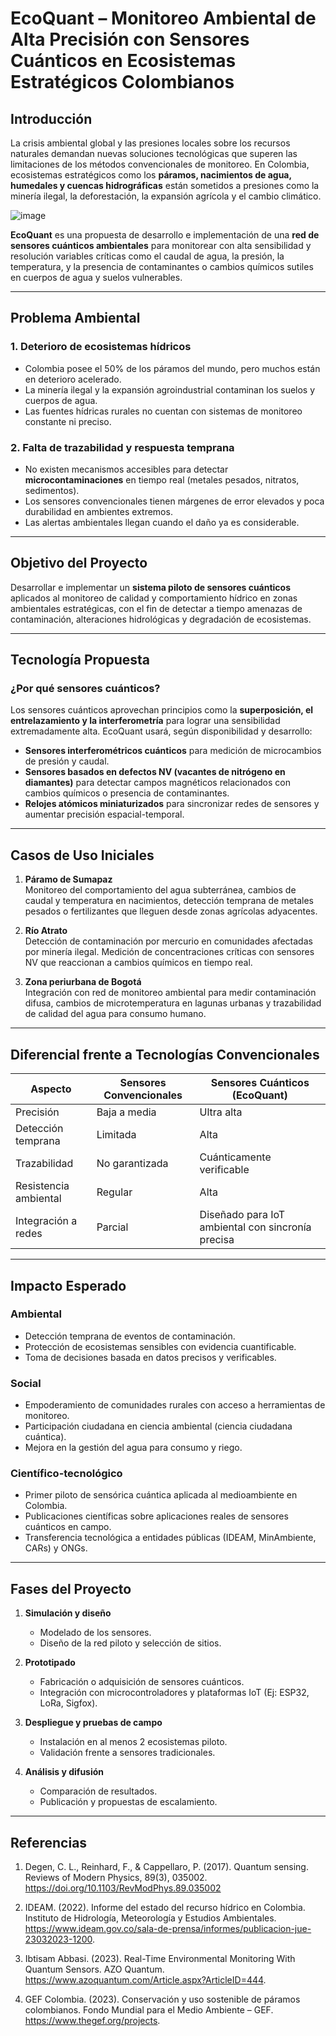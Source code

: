 # EcoQuant – Monitoreo Ambiental de Alta Precisión con Sensores Cuánticos en Ecosistemas Estratégicos Colombianos

## Introducción

La crisis ambiental global y las presiones locales sobre los recursos naturales demandan nuevas soluciones tecnológicas que superen las limitaciones de los métodos convencionales de monitoreo. En Colombia, ecosistemas estratégicos como los **páramos, nacimientos de agua, humedales y cuencas hidrográficas** están sometidos a presiones como la minería ilegal, la deforestación, la expansión agrícola y el cambio climático.

![image](https://github.com/user-attachments/assets/1990240f-07ae-4437-b0c2-0e42985b8c58)


**EcoQuant** es una propuesta de desarrollo e implementación de una **red de sensores cuánticos ambientales** para monitorear con alta sensibilidad y resolución variables críticas como el caudal de agua, la presión, la temperatura, y la presencia de contaminantes o cambios químicos sutiles en cuerpos de agua y suelos vulnerables.

---

## Problema Ambiental

### 1. Deterioro de ecosistemas hídricos

- Colombia posee el 50% de los páramos del mundo, pero muchos están en deterioro acelerado.
- La minería ilegal y la expansión agroindustrial contaminan los suelos y cuerpos de agua.
- Las fuentes hídricas rurales no cuentan con sistemas de monitoreo constante ni preciso.

### 2. Falta de trazabilidad y respuesta temprana

- No existen mecanismos accesibles para detectar **microcontaminaciones** en tiempo real (metales pesados, nitratos, sedimentos).
- Los sensores convencionales tienen márgenes de error elevados y poca durabilidad en ambientes extremos.
- Las alertas ambientales llegan cuando el daño ya es considerable.

---

## Objetivo del Proyecto

Desarrollar e implementar un **sistema piloto de sensores cuánticos** aplicados al monitoreo de calidad y comportamiento hídrico en zonas ambientales estratégicas, con el fin de detectar a tiempo amenazas de contaminación, alteraciones hidrológicas y degradación de ecosistemas.

---

## Tecnología Propuesta

### ¿Por qué sensores cuánticos?

Los sensores cuánticos aprovechan principios como la **superposición, el entrelazamiento y la interferometría** para lograr una sensibilidad extremadamente alta. EcoQuant usará, según disponibilidad y desarrollo:

- **Sensores interferométricos cuánticos** para medición de microcambios de presión y caudal.
- **Sensores basados en defectos NV (vacantes de nitrógeno en diamantes)** para detectar campos magnéticos relacionados con cambios químicos o presencia de contaminantes.
- **Relojes atómicos miniaturizados** para sincronizar redes de sensores y aumentar precisión espacial-temporal.

---

## Casos de Uso Iniciales

1. **Páramo de Sumapaz**  
   Monitoreo del comportamiento del agua subterránea, cambios de caudal y temperatura en nacimientos, detección temprana de metales pesados o fertilizantes que lleguen desde zonas agrícolas adyacentes.

2. **Río Atrato**  
   Detección de contaminación por mercurio en comunidades afectadas por minería ilegal. Medición de concentraciones críticas con sensores NV que reaccionan a cambios químicos en tiempo real.

3. **Zona periurbana de Bogotá**  
   Integración con red de monitoreo ambiental para medir contaminación difusa, cambios de microtemperatura en lagunas urbanas y trazabilidad de calidad del agua para consumo humano.

---

## Diferencial frente a Tecnologías Convencionales

| Aspecto | Sensores Convencionales | Sensores Cuánticos (EcoQuant) |
|--------|--------------------------|-------------------------------|
| Precisión | Baja a media | Ultra alta |
| Detección temprana | Limitada | Alta |
| Trazabilidad | No garantizada | Cuánticamente verificable |
| Resistencia ambiental | Regular | Alta |
| Integración a redes | Parcial | Diseñado para IoT ambiental con sincronía precisa |

---

## Impacto Esperado

### Ambiental
- Detección temprana de eventos de contaminación.
- Protección de ecosistemas sensibles con evidencia cuantificable.
- Toma de decisiones basada en datos precisos y verificables.

### Social
- Empoderamiento de comunidades rurales con acceso a herramientas de monitoreo.
- Participación ciudadana en ciencia ambiental (ciencia ciudadana cuántica).
- Mejora en la gestión del agua para consumo y riego.

### Científico-tecnológico
- Primer piloto de sensórica cuántica aplicada al medioambiente en Colombia.
- Publicaciones científicas sobre aplicaciones reales de sensores cuánticos en campo.
- Transferencia tecnológica a entidades públicas (IDEAM, MinAmbiente, CARs) y ONGs.

---

## Fases del Proyecto

1. **Simulación y diseño** 
   - Modelado de los sensores.
   - Diseño de la red piloto y selección de sitios.

2. **Prototipado** 
   - Fabricación o adquisición de sensores cuánticos.
   - Integración con microcontroladores y plataformas IoT (Ej: ESP32, LoRa, Sigfox).

3. **Despliegue y pruebas de campo** 
   - Instalación en al menos 2 ecosistemas piloto.
   - Validación frente a sensores tradicionales.
  

4. **Análisis y difusión**
   - Comparación de resultados.
   - Publicación y propuestas de escalamiento.

---

## Referencias

1. Degen, C. L., Reinhard, F., & Cappellaro, P. (2017). Quantum sensing. Reviews of Modern Physics, 89(3), 035002. https://doi.org/10.1103/RevModPhys.89.035002
   
2. IDEAM. (2022). Informe del estado del recurso hídrico en Colombia. Instituto de Hidrología, Meteorología y Estudios Ambientales. https://www.ideam.gov.co/sala-de-prensa/informes/publicacion-jue-23032023-1200.
   
3. Ibtisam Abbasi. (2023). Real-Time Environmental Monitoring With Quantum Sensors. AZO Quantum. https://www.azoquantum.com/Article.aspx?ArticleID=444.
   
4. GEF Colombia. (2023). Conservación y uso sostenible de páramos colombianos. Fondo Mundial para el Medio Ambiente – GEF.
https://www.thegef.org/projects.

